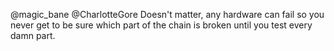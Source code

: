 @magic_bane @CharlotteGore Doesn't matter, any hardware can fail so you never get to be sure which part of the chain is broken until you test every damn part.